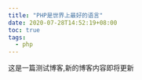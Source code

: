 ```yaml
---
title: "PHP是世界上最好的语言"
date: 2020-07-28T14:52:19+08:00
toc: true
tags: 
  - php
---
```



这是一篇测试博客,新的博客内容即将更新
